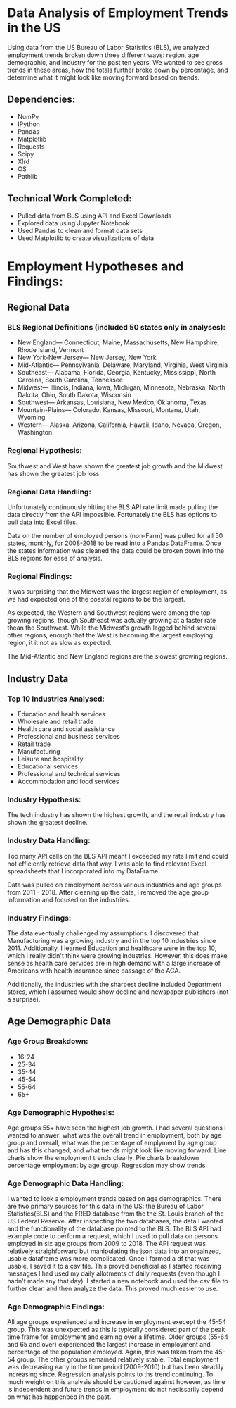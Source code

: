 # Data Analysis of Employment Trends in the US

Using data from the US Bureau of Labor Statistics (BLS), we analyzed employment trends broken down three different ways: region, age demographic, and industry for the past ten years. We wanted to see gross trends in these areas, how the totals further broke down by percentage, and determine what it might look like moving forward based on trends. 

## Dependencies: 
- NumPy
- IPython
- Pandas
- Matplotlib
- Requests
- Scipy
- Xlrd
- OS
- Pathlib

## Technical Work Completed:
- Pulled data from BLS using API and Excel Downloads
- Explored data using Jupyter Notebook
- Used Pandas to clean and format data sets
- Used Matplotlib to create visualizations of data

# Employment Hypotheses and Findings: 
## Regional Data
### BLS Regional Definitions (included 50 states only in analyses): 
- New England— Connecticut, Maine, Massachusetts, New Hampshire, Rhode Island, Vermont
- New York-New Jersey— New Jersey, New York
- Mid-Atlantic— Pennsylvania, Delaware, Maryland, Virginia, West Virginia
- Southeast— Alabama, Florida, Georgia, Kentucky, Mississippi, North Carolina, South Carolina, Tennessee
- Midwest— Illinois, Indiana, Iowa, Michigan, Minnesota, Nebraska, North Dakota, Ohio, South Dakota,  Wisconsin
- Southwest— Arkansas, Louisiana, New Mexico, Oklahoma, Texas
- Mountain-Plains— Colorado, Kansas, Missouri, Montana, Utah, Wyoming
- Western— Alaska, Arizona, California, Hawaii, Idaho, Nevada, Oregon, Washington

### Regional Hypothesis: 
Southwest and West have shown the greatest job growth and the Midwest has shown the greatest job loss.

### Regional Data Handling: 
Unfortunately continuously hitting the BLS API rate limit made pulling the data directly from the API impossible. Fortunately the BLS has options to pull data into Excel files. 

Data on the number of employed persons (non-Farm) was pulled for all 50 states, monthly, for 2008-2018 to be read into a Pandas DataFrame. Once the states information was cleaned the data could be broken down into the BLS regions for ease of analysis. 

### Regional Findings: 
It was surprising that the Midwest was the largest region of employment, as we had expected one of the coastal regions to be the largest. 

As expected, the Western and Southwest regions were among the top growing regions, though Southeast was actually growing at a faster rate thean the Southwest. While the Midwest's growth lagged behind several other regions, enough that the West is becoming the largest employing region, it it not as slow as expected. 

The Mid-Atlantic and New England regions are the slowest growing regions. 

## Industry Data
### Top 10 Industries Analysed: 
- Education and health services
- Wholesale and retail trade
- Health care and social assistance
- Professional and business services
- Retail trade
- Manufacturing
- Leisure and hospitality
- Educational services
- Professional and technical services
- Accommodation and food services

### Industry Hypothesis: 
The tech industry has shown the highest growth, and the retail industry has shown the greatest decline.

### Industry Data Handling: 
Too many API calls on the BLS API meant I exceeded my rate limit and could not efficiently retrieve data that way. I was able to find relevant Excel spreadsheets that I incorporated into my DataFrame.

Data was pulled on employment across various industries and age groups from 2011 - 2018. After cleaning up the data, I removed the age group information and focused on the industries.

### Industry Findings: 
The data eventually challenged my assumptions. I discovered that Manufacturing was a growing industry and in the top 10 industries since 2011. Additionally, I learned Education and healthcare were in the top 10, which I really didn't think were growing industries. However, this does make sense as health care services are in high demand with a large increase of Americans with health insurance since passage of the ACA.

Additionally, the industries with the sharpest decline included Department stores, which I assumed would show decline and newspaper publishers (not a surprise). 

## Age Demographic Data
### Age Group Breakdown: 
- 16-24
- 25-34
- 35-44
- 45-54
- 55-64
- 65+

### Age Demographic Hypothesis: 
Age groups 55+ have seen the highest job growth.
I had several questions I wanted to answer: what was the overall trend in employment, both by age group and overall, what was the percentage of emplyment by age group and has this changed, and what trends might look like moving forward. Line charts show the employment trends clearly. Pie charts breakdown percentage employment by age group. Regression may show trends.

### Age Demographic Data Handling: 
I wanted to look a employment trends based on age demographics. There are two primary sources for this data in the US: the Bureau of Labor Statistics(BLS) and the FRED database from the the St. Louis branch of the US Federal Reserve. After inspecting the two databases, the data I wanted and the functionality of the database pointed to the BLS. The BLS API had example code to perform a request, which I used to pull data on persons employed in six age groups from 2009 to 2018. The API request was relatively straighforward but manipulating the json data into an orgainzed, usable dataframe was more complicated. Once I formed a df that was usable, I saved it to a csv file. This proved beneficial as I started receiving messages I had used my daily allotments of daily requests (even though I hadn't made any that day). I started a new notebook and used the csv file to further clean and then analyze the data. This proved much easier to use.

### Age Demographic Findings: 
All age groups experienced and increase in employment execept the 45-54 group. This was unexpected as this is typically considered part of the peak time frame for employment and earning over a lifetime. Older groups (55-64 and 65 and over) experienced the largest increase in employment and percentage of the population employed. Again, this was taken from the 45-54 group. The other groups remained relatively stable. Total employment was decreasing early in the time period (2009-2010) but has been steadily increasing since. Regression analysis points to ths trend continuing. To much weight on this analysis should be cautioned against however, as time is independent and future trends in employment do not necissarily depend on what has happenbed in the past.
